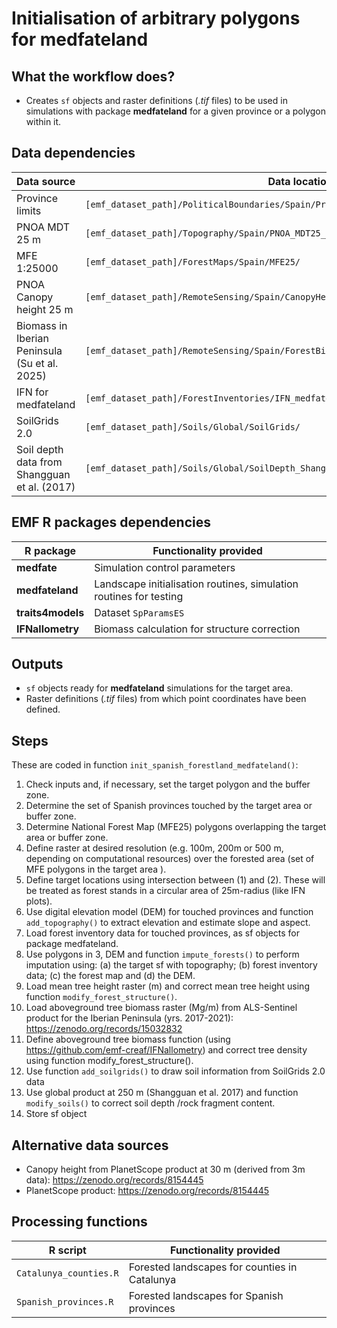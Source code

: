 # Initialisation of arbitrary polygons for medfateland

## What the workflow does?

+ Creates `sf` objects and raster definitions (*.tif* files) to be used in simulations with package **medfateland** for a given province or a polygon within it.

## Data dependencies

| Data source       | Data location    | Previous pipeline |
|-------------------|------------------|-------------------|
| Province limits   |     `[emf_dataset_path]/PoliticalBoundaries/Spain/Provincias_ETRS89_30N/`             | |
| PNOA MDT 25 m     |            `[emf_dataset_path]/Topography/Spain/PNOA_MDT25_PROVINCES_ETRS89/`    | |
| MFE 1:25000       | `[emf_dataset_path]/ForestMaps/Spain/MFE25/`    | |
| PNOA Canopy height 25 m | `[emf_dataset_path]/RemoteSensing/Spain/CanopyHeight/PNOA_NDSMV_1Cob_PROVINCES_ETRS89`| |
| Biomass in Iberian Peninsula (Su et al. 2025) | `[emf_dataset_path]/RemoteSensing/Spain/ForestBiomass/ForestBiomass_Su2025`| |
| IFN for medfateland     | `[emf_dataset_path]/ForestInventories/IFN_medfateland/`    | `emf_forestables_medfate` |
| SoilGrids 2.0     |  `[emf_dataset_path]/Soils/Global/SoilGrids/`  | |
| Soil depth data from Shangguan et al. (2017) | `[emf_dataset_path]/Soils/Global/SoilDepth_Shangguan2017/` | |

## EMF R packages dependencies

|  R package  |   Functionality provided  |
|-------------|------------------|
| **medfate** | Simulation control parameters |
| **medfateland** | Landscape initialisation routines, simulation routines for testing |
| **traits4models** | Dataset `SpParamsES` |
| **IFNallometry** | Biomass calculation for structure correction |

## Outputs

+ `sf` objects ready for **medfateland** simulations for the target area.
+ Raster definitions (*.tif* files) from which point coordinates have been defined.


## Steps

These are coded in function `init_spanish_forestland_medfateland()`:

  1. Check inputs and, if necessary, set the target polygon and the buffer zone.
  2. Determine the set of Spanish provinces touched by the target area or buffer zone.
  3. Determine National Forest Map (MFE25) polygons overlapping the target area or buffer zone.
  4. Define raster at desired resolution (e.g. 100m, 200m or 500 m, depending on computational resources) over the forested area (set of MFE polygons in the target area ).
  5. Define target locations using intersection between (1) and (2). These will be treated as forest stands in a circular area of 25m-radius (like IFN plots).
  6. Use digital elevation model (DEM) for touched provinces and function `add_topography()` to extract elevation and estimate slope and aspect.
  7. Load forest inventory data for touched provinces, as sf objects for package medfateland.
  8. Use polygons in 3, DEM and function `impute_forests()` to perform imputation using: (a) the target sf with topography; (b) forest inventory data; (c) the forest map and (d) the DEM.
  9. Load mean tree height raster (m) and correct mean tree height using function `modify_forest_structure()`.
  10. Load aboveground tree biomass raster (Mg/m) from ALS-Sentinel product for the Iberian Peninsula (yrs. 2017-2021): https://zenodo.org/records/15032832 
  11. Define aboveground tree biomass function (using https://github.com/emf-creaf/IFNallometry) and correct tree density using function modify_forest_structure(). 
  12. Use function `add_soilgrids()` to draw soil information from SoilGrids 2.0 data
  13. Use global product at 250 m (Shangguan et al. 2017) and function `modify_soils()` to correct soil depth /rock fragment content.
  14. Store sf object 

## Alternative data sources

  + Canopy height from PlanetScope product at 30 m (derived from 3m data): https://zenodo.org/records/8154445 
  + PlanetScope product: https://zenodo.org/records/8154445 


## Processing functions


|  R script  |   Functionality provided  |
|-------------|------------------|
| `Catalunya_counties.R` | Forested landscapes for counties in Catalunya  |
| `Spanish_provinces.R` | Forested landscapes for Spanish provinces |
